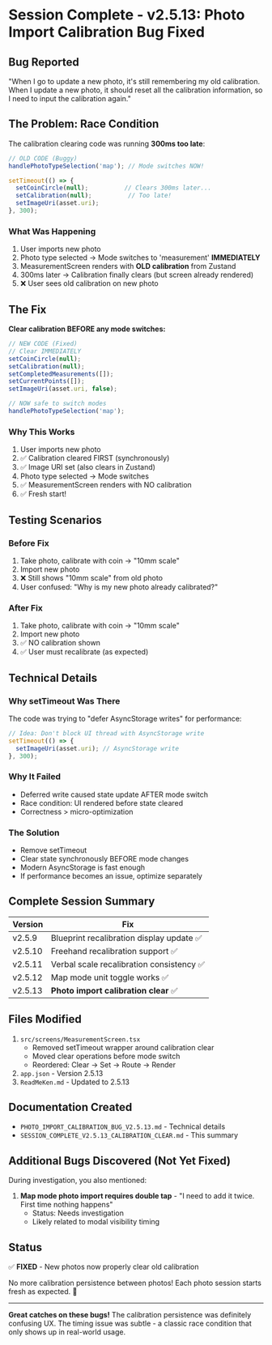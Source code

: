 # Session Complete - v2.5.13: Photo Import Calibration Bug Fixed

## Bug Reported
"When I go to update a new photo, it's still remembering my old calibration. When I update a new photo, it should reset all the calibration information, so I need to input the calibration again."

## The Problem: Race Condition

The calibration clearing code was running **300ms too late**:

```javascript
// OLD CODE (Buggy)
handlePhotoTypeSelection('map'); // Mode switches NOW!

setTimeout(() => {
  setCoinCircle(null);          // Clears 300ms later...
  setCalibration(null);          // Too late!
  setImageUri(asset.uri);
}, 300);
```

### What Was Happening
1. User imports new photo
2. Photo type selected → Mode switches to 'measurement' **IMMEDIATELY**
3. MeasurementScreen renders with **OLD calibration** from Zustand
4. 300ms later → Calibration finally clears (but screen already rendered)
5. ❌ User sees old calibration on new photo

## The Fix

**Clear calibration BEFORE any mode switches:**

```javascript
// NEW CODE (Fixed)
// Clear IMMEDIATELY
setCoinCircle(null);
setCalibration(null);
setCompletedMeasurements([]);
setCurrentPoints([]);
setImageUri(asset.uri, false);

// NOW safe to switch modes
handlePhotoTypeSelection('map');
```

### Why This Works
1. User imports new photo
2. ✅ Calibration cleared FIRST (synchronously)
3. ✅ Image URI set (also clears in Zustand)
4. Photo type selected → Mode switches
5. ✅ MeasurementScreen renders with NO calibration
6. ✅ Fresh start!

## Testing Scenarios

### Before Fix
1. Take photo, calibrate with coin → "10mm scale"
2. Import new photo
3. ❌ Still shows "10mm scale" from old photo
4. User confused: "Why is my new photo already calibrated?"

### After Fix
1. Take photo, calibrate with coin → "10mm scale"  
2. Import new photo
3. ✅ NO calibration shown
4. ✅ User must recalibrate (as expected)

## Technical Details

### Why setTimeout Was There
The code was trying to "defer AsyncStorage writes" for performance:
```javascript
// Idea: Don't block UI thread with AsyncStorage write
setTimeout(() => {
  setImageUri(asset.uri); // AsyncStorage write
}, 300);
```

### Why It Failed
- Deferred write caused state update AFTER mode switch
- Race condition: UI rendered before state cleared
- Correctness > micro-optimization

### The Solution
- Remove setTimeout
- Clear state synchronously BEFORE mode changes
- Modern AsyncStorage is fast enough
- If performance becomes an issue, optimize separately

## Complete Session Summary

| Version | Fix |
|---------|-----|
| v2.5.9 | Blueprint recalibration display update ✅ |
| v2.5.10 | Freehand recalibration support ✅ |
| v2.5.11 | Verbal scale recalibration consistency ✅ |
| v2.5.12 | Map mode unit toggle works ✅ |
| v2.5.13 | **Photo import calibration clear** ✅ |

## Files Modified
1. `src/screens/MeasurementScreen.tsx`
   - Removed setTimeout wrapper around calibration clear
   - Moved clear operations before mode switch
   - Reordered: Clear → Set → Route → Render
2. `app.json` - Version 2.5.13
3. `ReadMeKen.md` - Updated to 2.5.13

## Documentation Created
- `PHOTO_IMPORT_CALIBRATION_BUG_V2.5.13.md` - Technical details
- `SESSION_COMPLETE_V2.5.13_CALIBRATION_CLEAR.md` - This summary

## Additional Bugs Discovered (Not Yet Fixed)

During investigation, you also mentioned:
1. **Map mode photo import requires double tap** - "I need to add it twice. First time nothing happens"
   - Status: Needs investigation
   - Likely related to modal visibility timing

## Status
✅ **FIXED** - New photos now properly clear old calibration

No more calibration persistence between photos! Each photo session starts fresh as expected. 🎉

---

**Great catches on these bugs!** The calibration persistence was definitely confusing UX. The timing issue was subtle - a classic race condition that only shows up in real-world usage.
